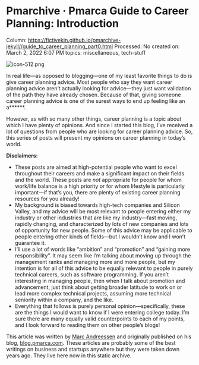 # Pmarchive · Pmarca Guide to Career Planning: Introduction

Column: https://fictivekin.github.io/pmarchive-jekyll//guide_to_career_planning_part0.html
Processed: No
created on: March 2, 2022 6:07 PM
topics: miscellaneous, tech-stuff

![icon-512.png](Pmarchive%20%C2%B7%20Pmarca%20Guide%20to%20Career%20Planning%20Introd%20f26962d1fef74ed89ccf01d939eb1807/icon-512.png)

In real life—as opposed to blogging—one of my least favorite things to do is give career planning advice. Most people who say they want career planning advice aren’t actually looking for advice—they just want validation of the path they have already chosen. Because of that, giving someone career planning advice is one of the surest ways to end up feeling like an a******.

However, as with so many other things, career planning is a topic about which I have plenty of opinions. And since I started this blog, I’ve received a lot of questions from people who are looking for career planning advice. So, this series of posts will present my opinions on career planning in today’s world.

**Disclaimers:**

- These posts are aimed at high-potential people who want to excel throughout their careers and make a significant impact on their fields and the world. These posts are *not* appropriate for people for whom work/life balance is a high priority or for whom lifestyle is particularly important—if that’s you, there are plenty of existing career planning resources for you already!
- My background is biased towards high-tech companies and Silicon Valley, and my advice will be most relevant to people entering either my industry or other industries that are like my industry—fast moving, rapidly changing, and characterized by lots of new companies and lots of opportunity for new people. Some of this advice may be applicable to people entering other kinds of fields—but I wouldn’t know and I won’t guarantee it.
- I’ll use a lot of words like “ambition” and “promotion” and “gaining more responsibility”. It may seem like I’m talking about moving up through the management ranks and managing more and more people, but my intention is for all of this advice to be equally relevant to people in purely technical careers, such as software programming. If you aren’t interesting in managing people, then when I talk about promotion and advancement, just think about getting broader latitude to work on or lead more complex technical projects, assuming more technical seniority within a company, and the like.
- Everything that follows is purely personal opinion—specifically, these are the things I would want to know if I were entering college today. I’m sure there are many equally valid counterpoints to each of my points, and I look forward to reading them on other people’s blogs!

This article was written by [Marc Andreessen](https://en.wikipedia.org/wiki/Marc_Andreessen) and originally published on his blog, [blog.pmarca.com](http://web.archive.org/web/20100615060031/http://blog.pmarca.com/). These articles are probably some of the best writings on business and startups anywhere but they were taken down years ago. They live here now in this static archive.